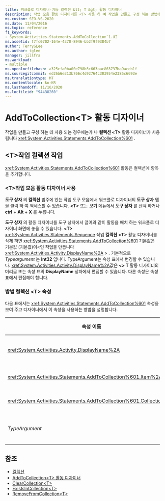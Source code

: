 ```yaml
---
title: 워크플로 디자이너-기능 컬렉션 &lt; T &gt; 활동 디자이너
description: 작업 모음 활동 디자이너를 <T> 사용 하 여 작업을 만들고 구성 하는 방법에 대해 알아봅니다 <T> .
ms.custom: SEO-VS-2020
ms.date: 11/04/2016
ms.topic: reference
f1_keywords:
- System.Activities.Statements.AddToCollection`1.UI
ms.assetid: f7fc0702-164e-4370-8946-bb2f9f9384b7
author: TerryGLee
ms.author: tglee
manager: jillfra
ms.workload:
- multiple
ms.openlocfilehash: a325cfa0ba00e798b3c663aac863737ba9aceb1f
ms.sourcegitcommit: ed26b6e313b766c4d92764c303954e2385c6693e
ms.translationtype: MT
ms.contentlocale: ko-KR
ms.lasthandoff: 11/10/2020
ms.locfileid: "94438260"
---
```

# <a name="addtocollectiont-activity-designer"></a>AddToCollection\<T> 활동 디자이너

작업을 만들고 구성 하는 데 사용 되는 경우에는가 나 **컬렉션 \<T>** 활동 디자이너가 사용 됩니다 <xref:System.Activities.Statements.AddToCollection%601> .

## <a name="the-addtocollectiont-activity"></a>\<T>작업 컬렉션 작업

<xref:System.Activities.Statements.AddToCollection%601> 활동은 컬렉션에 항목을 추가합니다.

### <a name="using-the-addtocollectiont-activity-designer"></a>\<T>작업 모음 활동 디자이너 사용

**도구 상자** 의 **컬렉션** 범주에 있는 작업 도구 모음에서 워크플로 디자이너의 **도구 상자** 탭을 클릭 하 여 액세스할 수 있습니다. **\<T>** 또는 **보기** 메뉴에서 **도구 상자** 를 선택 하거나 **ctrl** + **Alt** + **X** 를 누릅니다.

**도구 상자** 의 활동 디자이너를 도구 상자에서 끌어와 같이 활동을 배치 하는 워크플로 디자이너 화면에 놓을 수 있습니다. **\<T>** <xref:System.Activities.Statements.Sequence> 작업 **컬렉션 \<T>** 활동 디자이너를 삭제 하면 <xref:System.Activities.Statements.AddToCollection%601> 기본값은 기본값 (기본값)이<인 작업을 만듭니다 <xref:System.Activities.Activity.DisplayName%2A> \> . 기본적으로 *Typeargument* 는 **Int32** 입니다. TypeArgument는 속성 표에서 변경할 수 있습니다. <xref:System.Activities.Activity.DisplayName%2A>값은 **<\> T** 활동 디자이너의 머리글 또는 속성 표의 **DisplayName** 상자에서 편집할 수 있습니다. 다른 속성은 속성 표에서 편집해야 합니다.

### <a name="the-addtocollectiont-properties"></a>방법 컬렉션 \<T> 속성

다음 표에서는 <xref:System.Activities.Statements.AddToCollection%601> 속성을 보여 주고 디자이너에서 이 속성을 사용하는 방법을 설명합니다.

|속성 이름|필수|사용|
|-|--------------|-|
|<xref:System.Activities.Activity.DisplayName%2A>|거짓|<xref:System.Activities.Statements.AddToCollection%601> 활동의 이름입니다. 기본값은<(기본값) 컬렉션 (Int32)입니다 \> . <xref:System.Activities.Activity.DisplayName%2A> 값은 꼭 필요하지 않더라도 사용하는 것이 좋습니다.|
|<xref:System.Activities.Statements.AddToCollection%601.Item%2A>|참|컬렉션에 추가할 항목 \<T> 입니다. 이 항목은 유형 *T* 이며 *typeargument* 유형입니다. 이 항목을 지정하려면 속성 표에 Visual Basic 식을 입력합니다.|
|<xref:System.Activities.Statements.AddToCollection%601.Collection%2A>|참|항목이 추가될 컬렉션입니다. 이 컬렉션은 **ICollection<TypeArgument \>** 유형입니다. 컬렉션을 지정하려면 속성 표에 Visual Basic 식을 입력합니다.|
|*TypeArgument*|참|<xref:System.Collections.Generic.ICollection%601>에 포함된 항목의 형식 T입니다. 기본적으로이 형식 *인수* 형식은 **Int32** 로 설정 됩니다. 형식을 변경 하려면 속성 표의 콤보 상자에서 *Typeargument* 의 값을 변경 합니다.|

## <a name="see-also"></a>참조

- [컬렉션](../workflow-designer/collection-activity-designers.md)
- [AddToCollection\<T> 활동 디자이너](../workflow-designer/addtocollection-t-activity-designer.md)
- [ClearCollection\<T>](../workflow-designer/clearcollection-t-activity-designer.md)
- [ExistsInCollection\<T>](../workflow-designer/existsincollection-t-activity-designer.md)
- [RemoveFromCollection\<T>](../workflow-designer/removefromcollection-t-activity-designer.md)
